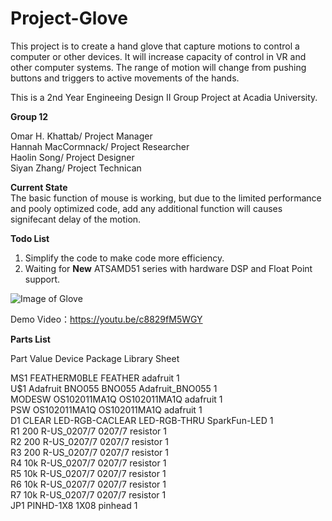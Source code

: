 # Project-Glove<br />
This project is to create a hand glove that capture motions to control a computer or other
devices. It will increase capacity of control in VR and other computer systems. The range of
motion will change from pushing buttons and triggers to active movements of the hands.

This is a 2nd Year Engineeing Design II Group Project at Acadia University.<br />

**Group 12**<br />

Omar H. Khattab/ Project Manager<br />
Hannah MacCormnack/ Project Researcher<br />
Haolin Song/ Project Designer<br />
Siyan Zhang/ Project Technican<br />

**Current State**<br />
The basic function of mouse is working, but due to the limited performance and pooly optimized code, add any additional function will causes signifecant delay of the motion.

**Todo List**<br />
1. Simplify the code to make code more efficiency.
2. Waiting for **New** ATSAMD51 series with hardware DSP and Float Point support.


![Image of Glove](https://github.com/zhangsiyan12134/Project-Glove/raw/master/29748747_10155416341501417_397483712_o.jpg)

Demo Video：https://youtu.be/c8829fM5WGY


**Parts List**<br />

Part     Value          Device             Package         Library           Sheet<br />

MS1                     FEATHERM0BLE       FEATHER         adafruit          1<br />
U$1                     Adafruit BNO055    BNO055          Adafruit_BNO055   1<br />
MODESW                  OS102011MA1Q       OS102011MA1Q    adafruit          1<br />
PSW                     OS102011MA1Q       OS102011MA1Q    adafruit          1<br />
D1       CLEAR          LED-RGB-CACLEAR    LED-RGB-THRU    SparkFun-LED      1<br />
R1       200            R-US_0207/7        0207/7          resistor          1<br />
R2       200            R-US_0207/7        0207/7          resistor          1<br />
R3       200            R-US_0207/7        0207/7          resistor          1<br />
R4       10k            R-US_0207/7        0207/7          resistor          1<br />
R5       10k            R-US_0207/7        0207/7          resistor          1<br />
R6       10k            R-US_0207/7        0207/7          resistor          1<br />
R7       10k            R-US_0207/7        0207/7          resistor          1<br />
JP1                     PINHD-1X8          1X08            pinhead           1<br />
